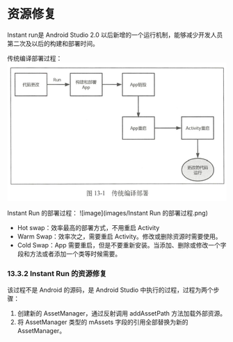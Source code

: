 # 资源修复
Instant run是 Android Studio 2.0 以后新增的一个运行机制，能够减少开发人员第二次及以后的构建和部署时间。

传统编译部署过程：
![image](images/传统编译部署过程.png)

Instant Run 的部署过程：
![image](images/Instant Run 的部署过程.png)

* Hot swap：效率最高的部署方式，不用重启 Activity
* Warm Swap：效率次之，需要重启 Activity。修改或删除资源时需要使用。
* Cold Swap：App 需要重启，但是不要重新安装。当添加、删除或修改一个字段和方法或者添加一个类等时候需要。

### 
### 13.3.2 Instant Run 的资源修复
该过程不是 Android 的源码，是 Android Studio 中执行的过程，过程为两个步骤：

1. 创建新的 AssetManager，通过反射调用 addAssetPath 方法加载外部资源。
2. 将 AssetManager 类型的 mAssets 字段的引用全部替换为新的 AssetManager。